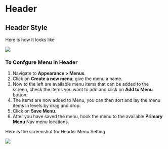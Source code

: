 # Header

## Header Style

 Here is how it looks like

![](http://transvelo.github.io/docs/mybag/images/header-style.png)

### To Confgure Menu in Header
1. Navigate to **Appearance > Menus**.
2. Click on **Create a new menu**, give the menu a name.
3. Now to the left are available menu items that can be added to the screen, check the items you want to add and click on **Add to Menu** button.
4. The items are now added to Menu, you can then sort and lay the menu items in levels by drag and drop.
5. Click on **Save Menu**.
6. After you have saved the menu, hook the menu to the available **Primary Menu** Nav menu locations.

Here is the screenshot for Header Menu Setting

![](http://transvelo.github.io/docs/mybag/images/menu-setting.png)


